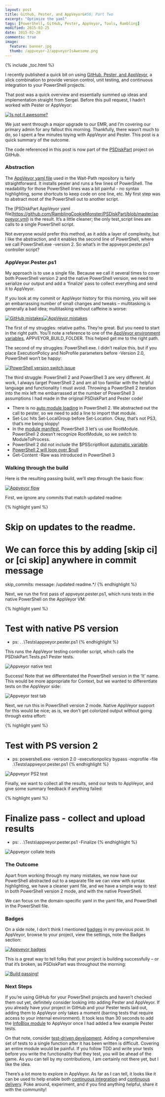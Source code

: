 ```yaml
---
layout: post
title: Github, Pester, and AppVeyor&#58; Part Two
excerpt: "Optimize the yaml"
tags: [PowerShell, GitHub, Pester, AppVeyor, Tools, Rambling]
modified: 2015-03-25
date: 2015-02-28
comments: true
image:
  feature: banner.jpg
  thumb: /appveyor-2/appveyorIsAwesome.png
---
```

{% include _toc.html %}

I recently published a quick bit on using [GitHub, Pester, and AppVeyor](http://ramblingcookiemonster.github.io/GitHub-Pester-AppVeyor/), a slick combination to provide version control, unit testing, and continuous integration to your PowerShell projects.

That post was a quick overview and essentially summed up ideas and implementation straight from Sergei. Before this pull request, I hadn’t worked with Pester or AppVeyor:

[![Is not it awesome?](/images/appveyor-2/suggestion_thumb.png)](/images/appveyor-2/suggestion.png)

We just went through a major upgrade to our EMR, and I’m covering our primary admin for any fallout this morning. Thankfully, there wasn’t much to do, so I spent a few minutes toying with AppVeyor and Pester. This post is a quick summary of the outcome.

The code referenced in this post is now part of the [PSDiskPart](https://github.com/RamblingCookieMonster/PSDiskPart/) project on GitHub.

### Abstraction

The [AppVeyor yaml file](https://github.com/RamblingCookieMonster/Wait-Path/blob/master/appveyor.yml) used in the Wait-Path repository is fairly straightforward. It installs pester and runs a few lines of PowerShell. The readability for those PowerShell lines was a bit painful - no syntax highlighting, some shortcuts to keep code on one line, etc. My first step was to abstract most of the PowerShell out to another script.

The [PSDiskPart AppVeyor yaml file]https://github.com/RamblingCookieMonster/PSDiskPart/blob/master/appveyor.yml) is the result. It’s a little cleaner; the only test_script lines are calls to a single PowerShell script.

Not everyone would prefer this method, as it adds a layer of complexity, but I like the abstraction, and it enables the second line of PowerShell, where we call PowerShell.exe -version 2. So what’s in the appveyor.pester.ps1 controller script?

### AppVeyor.Pester.ps1

My approach is to use a single file. Because we call it several times to cover both PowerShell version 2 and the native PowerShell version, we need to serialize our output and add a ‘finalize’ pass to collect everything and send it to AppVeyor.

If you look at my commit or AppVeyor history for this morning, you will see an embarrassing number of small changes and tweaks – multitasking is generally a bad idea; multitasking without caffeine is worse:

[![GitHub mistakes](/images/appveyor-2/mistakesleft.thumb.png)](/images/appveyor-2/mistakesleft.png)[![AppVeyor mistakes](/images/appveyor-2/mistakesright.thumb.png)](/images/appveyor-2/mistakesright.png)

The first of my struggles: relative paths. They’re great. But you need to start in the right path. You’ll note a reference to one of the [AppVeyor environment variables](http://www.appveyor.com/docs/environment-variables), APPVEYOR_BUILD_FOLDER. This helped get me to the right path.

The second of my struggles: PowerShell.exe. I didn’t realize this, but if you place ExecutionPolicy and NoProfile parameters before -Version 2.0, PowerShell won’t be happy:

[![PowerShell version switch issue](/images/appveyor-2/powershellexe.thumb.png)](/images/appveyor-2/powershellexe.png)

The third struggle: PowerShell 2 and PowerShell 3 are very different. At work, I always target PowerShell 2 and am all too familiar with the helpful language and functionality I must avoid. Throwing a PowerShell 2 iteration into the mix left me embarrassed at the number of PowerShell 3 assumptions I had made in the original PSDiskPart and Pester code!

* There is no [auto module loading](https://technet.microsoft.com/en-us/library/hh847804.aspx) in PowerShell 2. We abstracted out the call to pester, so we need to add a line to import that module.
* Set-Loc<tab> hits Set-LocalGroup before Set-Location. Okay, that’s not PS3, that’s me being sloppy!
* In the [module manifest](https://msdn.microsoft.com/en-us/library/dd878297%28v=vs.85%29.aspx), PowerShell 3 let’s us use RootModule. PowerShell 2 doesn’t recognize RootModule, so we switch to ModuleToProcess.
* PowerShell 2 did not include the $PSScriptRoot [automatic variable](https://technet.microsoft.com/en-us/library/hh847768.aspx).
* [PowerShell 2 will loop over $null](https://connect.microsoft.com/PowerShell/feedback/details/281908/foreach-should-not-execute-the-loop-body-for-a-scalar-value-of-null)
* Get-Content -Raw was introduced in PowerShell 3

### Walking through the build

Here is the resulting passing build, we’ll step through the basic flow:

[![Appveyor flow](/images/appveyor-2/buildworkflow.thumb.png)](/images/appveyor-2/buildworkflow.png)

First, we ignore any commits that match updated readme:

{% highlight yaml %}
# Skip on updates to the readme.
# We can force this by adding [skip ci] or [ci skip] anywhere in commit message 
skip_commits:
  message: /updated readme.*/
{% endhighlight %}

Next, we run the first pass of appveyor.pester.ps1, which runs tests in the native PowerShell on the AppVeyor VM:

{% highlight yaml %}
# Test with native PS version
  - ps: . .\Tests\appveyor.pester.ps1
{% endhighlight %}

This runs the AppVeyor testing controller script, which calls the PSDiskPart.Tests.ps1 Pester tests.

![Appveyor native test](/images/appveyor-2/nativetest.png)

Success! Note that we differentiated the PowerShell version in the ‘It’ name. This would be more appropriate for Context, but we wanted to differentiate tests on the AppVeyor side:

![Appveyor test tab](/images/appveyor-2/testitems.png)

Next, we run this in PowerShell version 2 mode. Native AppVeyor support for this would be nice; as is, we don’t get colorized output without going through extra effort:

{% highlight yaml %}
# Test with PS version 2
  - ps: powershell.exe -version 2.0 -executionpolicy bypass -noprofile -file .\Tests\appveyor.pester.ps1
{% endhighlight %}

![Appveyor PS2 test](/images/appveyor-2/ps2test.png)

Finally, we want to collect all the results, send our tests to AppVeyor, and give some summary feedback if anything failed:

{% highlight yaml %}
# Finalize pass - collect and upload results
  - ps: . .\Tests\appveyor.pester.ps1 -Finalize
{% endhighlight %}

![Appveyor collate tests](/images/appveyor-2/collatetests.png)

### The Outcome

Apart from working through my many mistakes, we now have our PowerShell abstracted out to a separate file we can view with syntax highlighting, we have a cleaner yaml file, and we have a simple way to test in both PowerShell version 2 mode, and with the native PowerShell.

We can focus on the domain-specific yaml in the yaml file, and PowerShell in the PowerShell file.

### Badges

On a side note, I don’t think I mentioned [badges](http://www.appveyor.com/docs/status-badges) in my previous post. In AppVeyor, browse to your project, view the settings, note the Badges section:

[![Appveyor badges](/images/appveyor-2/badges.thumb.png)](/images/appveyor-2/badges.png)


This is a great way to tell folks that your project is building successfully – or that it’s broken, as PSDiskPart was throughout the morning:

[![Build passing!](/images/appveyor-2/buildpassing.thumb.png)](/images/appveyor-2/buildpassing.png)

### Next Steps

If you’re using GitHub for your PowerShell projects and haven’t checked them out yet, definitely consider looking into adding Pester and AppVeyor. If you already have your project in GitHub and your Pester tests laid out, adding them to AppVeyor only takes a moment (barring tests that require access to your internal environment). It took less than 30 seconds to add the [InfoBlox module](https://github.com/RamblingCookieMonster/Infoblox) to AppVeyor once I had added a few example Pester tests.

On that note, consider [test-driven development](http://en.wikipedia.org/wiki/Test-driven_development). Adding a comprehensive set of tests to a single function after it has been written is difficult. Covering an entire module would be painful. If you follow TDD and write your tests before you write the functionality that they test, you will be ahead of the game. As you can tell by my contributions, I am certainly not there yet, but I like the idea.

There’s a lot more to explore in AppVeyor. As far as I can tell, it looks like it can be used to help enable both [continuous integration](http://www.appveyor.com/docs/build-configuration) and [continuous delivery](http://www.appveyor.com/docs/deployment). Poke around, experiment, and if you find anything helpful, share it with the community!